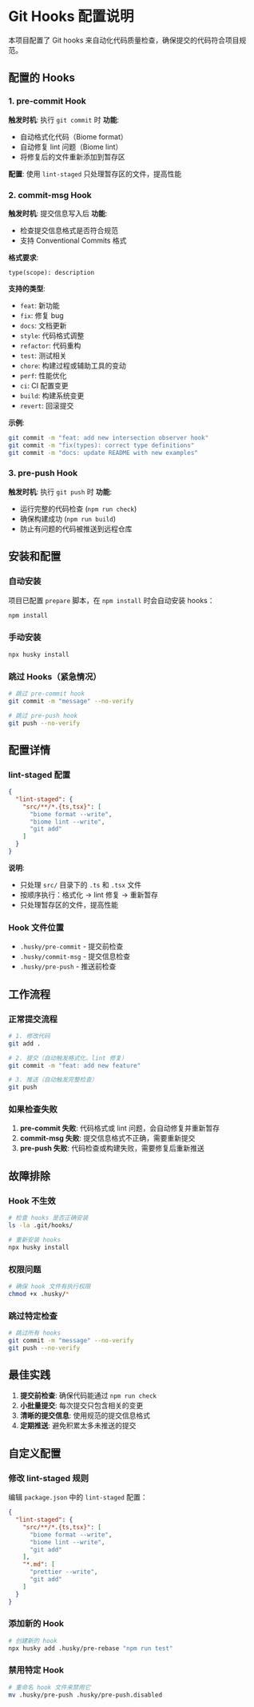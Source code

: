 # Git Hooks 配置说明

本项目配置了 Git hooks 来自动化代码质量检查，确保提交的代码符合项目规范。

## 配置的 Hooks

### 1. pre-commit Hook
**触发时机**: 执行 `git commit` 时
**功能**: 
- 自动格式化代码（Biome format）
- 自动修复 lint 问题（Biome lint）
- 将修复后的文件重新添加到暂存区

**配置**: 使用 `lint-staged` 只处理暂存区的文件，提高性能

### 2. commit-msg Hook
**触发时机**: 提交信息写入后
**功能**: 
- 检查提交信息格式是否符合规范
- 支持 Conventional Commits 格式

**格式要求**:
```
type(scope): description
```

**支持的类型**:
- `feat`: 新功能
- `fix`: 修复 bug
- `docs`: 文档更新
- `style`: 代码格式调整
- `refactor`: 代码重构
- `test`: 测试相关
- `chore`: 构建过程或辅助工具的变动
- `perf`: 性能优化
- `ci`: CI 配置变更
- `build`: 构建系统变更
- `revert`: 回滚提交

**示例**:
```bash
git commit -m "feat: add new intersection observer hook"
git commit -m "fix(types): correct type definitions"
git commit -m "docs: update README with new examples"
```

### 3. pre-push Hook
**触发时机**: 执行 `git push` 时
**功能**:
- 运行完整的代码检查 (`npm run check`)
- 确保构建成功 (`npm run build`)
- 防止有问题的代码被推送到远程仓库

## 安装和配置

### 自动安装
项目已配置 `prepare` 脚本，在 `npm install` 时会自动安装 hooks：

```bash
npm install
```

### 手动安装
```bash
npx husky install
```

### 跳过 Hooks（紧急情况）
```bash
# 跳过 pre-commit hook
git commit -m "message" --no-verify

# 跳过 pre-push hook
git push --no-verify
```

## 配置详情

### lint-staged 配置
```json
{
  "lint-staged": {
    "src/**/*.{ts,tsx}": [
      "biome format --write",
      "biome lint --write", 
      "git add"
    ]
  }
}
```

**说明**:
- 只处理 `src/` 目录下的 `.ts` 和 `.tsx` 文件
- 按顺序执行：格式化 → lint 修复 → 重新暂存
- 只处理暂存区的文件，提高性能

### Hook 文件位置
- `.husky/pre-commit` - 提交前检查
- `.husky/commit-msg` - 提交信息检查  
- `.husky/pre-push` - 推送前检查

## 工作流程

### 正常提交流程
```bash
# 1. 修改代码
git add .

# 2. 提交（自动触发格式化、lint 修复）
git commit -m "feat: add new feature"

# 3. 推送（自动触发完整检查）
git push
```

### 如果检查失败
1. **pre-commit 失败**: 代码格式或 lint 问题，会自动修复并重新暂存
2. **commit-msg 失败**: 提交信息格式不正确，需要重新提交
3. **pre-push 失败**: 代码检查或构建失败，需要修复后重新推送

## 故障排除

### Hook 不生效
```bash
# 检查 hooks 是否正确安装
ls -la .git/hooks/

# 重新安装 hooks
npx husky install
```

### 权限问题
```bash
# 确保 hook 文件有执行权限
chmod +x .husky/*
```

### 跳过特定检查
```bash
# 跳过所有 hooks
git commit -m "message" --no-verify
git push --no-verify
```

## 最佳实践

1. **提交前检查**: 确保代码能通过 `npm run check`
2. **小批量提交**: 每次提交只包含相关的变更
3. **清晰的提交信息**: 使用规范的提交信息格式
4. **定期推送**: 避免积累太多未推送的提交

## 自定义配置

### 修改 lint-staged 规则
编辑 `package.json` 中的 `lint-staged` 配置：

```json
{
  "lint-staged": {
    "src/**/*.{ts,tsx}": [
      "biome format --write",
      "biome lint --write",
      "git add"
    ],
    "*.md": [
      "prettier --write",
      "git add"
    ]
  }
}
```

### 添加新的 Hook
```bash
# 创建新的 hook
npx husky add .husky/pre-rebase "npm run test"
```

### 禁用特定 Hook
```bash
# 重命名 hook 文件来禁用它
mv .husky/pre-push .husky/pre-push.disabled
```
